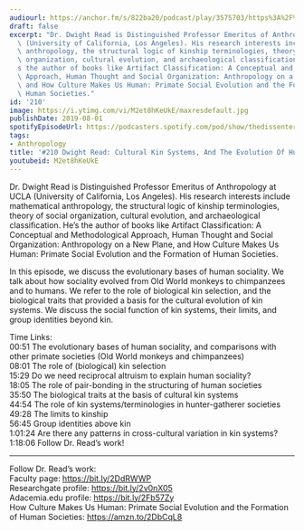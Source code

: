 ```yaml
---
audiourl: https://anchor.fm/s/822ba20/podcast/play/3575703/https%3A%2F%2Fd3ctxlq1ktw2nl.cloudfront.net%2Fstaging%2F2019-5-15%2F17013675-44100-2-bb15e13981574.m4a
draft: false
excerpt: "Dr. Dwight Read is Distinguished Professor Emeritus of Anthropology at UCLA\
  \ (University of California, Los Angeles). His research interests include mathematical\
  \ anthropology, the structural logic of kinship terminologies, theory of social\
  \ organization, cultural evolution, and archaeological classification. He\u2019\
  s the author of books like Artifact Classification: A Conceptual and Methodological\
  \ Approach, Human Thought and Social Organization: Anthropology on a New Plane,\
  \ and How Culture Makes Us Human: Primate Social Evolution and the Formation of\
  \ Human Societies."
id: '210'
image: https://i.ytimg.com/vi/M2et8hKeUkE/maxresdefault.jpg
publishDate: 2019-08-01
spotifyEpisodeUrl: https://podcasters.spotify.com/pod/show/thedissenter/episodes/210-Dwight-Read-Cultural-Kin-Systems--And-The-Evolution-of-Human-Sociality-e4bken
tags:
- Anthropology
title: '#210 Dwight Read: Cultural Kin Systems, And The Evolution Of Human Sociality'
youtubeid: M2et8hKeUkE
---
```

<div class="timelinks">

Dr. Dwight Read is Distinguished Professor Emeritus of Anthropology at UCLA (University of California, Los Angeles). His research interests include mathematical anthropology, the structural logic of kinship terminologies, theory of social organization, cultural evolution, and archaeological classification. He’s the author of books like Artifact Classification: A Conceptual and Methodological Approach, Human Thought and Social Organization: Anthropology on a New Plane, and How Culture Makes Us Human: Primate Social Evolution and the Formation of Human Societies.

In this episode, we discuss the evolutionary bases of human sociality. We talk about how sociality evolved from Old World monkeys to chimpanzees and to humans. We refer to the role of biological kin selection, and the biological traits that provided a basis for the cultural evolution of kin systems. We discuss the social function of kin systems, their limits, and group identities beyond kin.

Time Links:  
<time>00:51</time> The evolutionary bases of human sociality, and comparisons with other primate societies (Old World monkeys and chimpanzees)  
<time>08:01</time> The role of (biological) kin selection  
<time>15:29</time> Do we need reciprocal altruism to explain human sociality?                                   
<time>18:05</time> The role of pair-bonding in the structuring of human societies  
<time>35:50</time> The biological traits at the basis of cultural kin systems  
<time>44:54</time> The role of kin systems/terminologies in hunter-gatherer societies  
<time>49:28</time> The limits to kinship  
<time>56:45</time> Group identities above kin  
<time>1:01:24</time> Are there any patterns in cross-cultural variation in kin systems?  
<time>1:18:06</time> Follow Dr. Read’s work!

---

Follow Dr. Read’s work:  
Faculty page: https://bit.ly/2DdRWWP  
Researchgate profile: https://bit.ly/2v0nX05  
Adacemia.edu profile: https://bit.ly/2Fb57Zy  
How Culture Makes Us Human: Primate Social Evolution and the Formation of Human Societies: https://amzn.to/2DbCqL8
</div>

